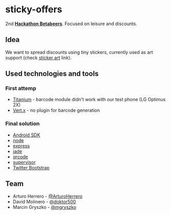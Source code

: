 # sticky-offers

2nd **[Hackathon Betabeers]**. Focused on leisure and discounts.


## Idea

We want to spread discounts using tiny stickers, currently used as art support (check [sticker art] link).


## Used technologies and tools

### First attemp

 - [Titanium] - barcode module didn't work with our test phone (LG Optimus 2X)
 - [Vert.x] - no plugin for barcode generation

### Final solution

 - [Android SDK]
 - [node]
 - [express]
 - [jade]
 - [qrcode]
 - [supervisor]
 - [Twitter Bootstrap]


## Team

 - Arturo Herrero - [@ArturoHerrero](https://twitter.com/ArturoHerrero/)
 - David Molinero - [@doktor500](https://twitter.com/doktor500/)
 - Marcin Gryszko - [@mgryszko](https://twitter.com/mgryszko/)


[Hackathon Betabeers]: http://betabeers.com/hackathon/v2/
[sticker art]: http://en.wikipedia.org/wiki/Sticker_art
[Titanium]: http://www.appcelerator.com/
[Vert.x]: http://vertx.io/
[Android SDK]: http://http://developer.android.com/
[node]: http://http://nodejs.org/
[express]: http://expressjs.com/
[jade]: http://jade-lang.com/
[qrcode]: https://github.com/soldair/node-qrcode/
[supervisor]: https://github.com/isaacs/node-supervisor
[Twitter Bootstrap]: http://twitter.github.com/bootstrap/
